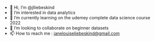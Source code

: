 - 👋 Hi, I’m @jlliebeskind
- 👀 I’m interested in data analytics
- 🌱 I’m currently learning on the udemey complete data science course 2022
- 💞️ I’m looking to collaborate on beginner datasets 
- 📫 How to reach me : janelouiseliebeskind@gmail.com

<!---
jlliebeskind/jlliebeskind is a ✨ special ✨ repository because its `README.md` (this file) appears on your GitHub profile.
You can click the Preview link to take a look at your changes.
--->
